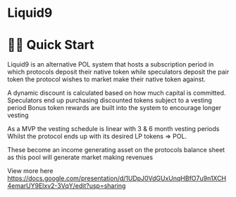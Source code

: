 # Liquid9

# 🏄‍♂️ Quick Start

Liquid9 is an alternative POL system that hosts a subscription period in which protocols deposit their native token while speculators deposit the pair token the protocol wishes to market make their native token against.

A dynamic discount is calculated based on how much capital is committed. Speculators end up purchasing discounted tokens subject to a vesting period
Bonus token rewards are built into the system to encourage longer vesting

As a MVP the vesting schedule is linear with 3 & 6 month vesting periods
Whilst the protocol ends up with its desired LP tokens => POL.

These become an income generating asset on the protocols balance sheet as this pool will generate market making revenues

View more here
https://docs.google.com/presentation/d/1UDpJ0VdGUxUnqHBfO7u9n1XCH4emarUY9Elxv2-3VqY/edit?usp=sharing
